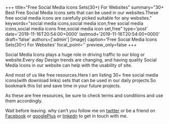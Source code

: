 +++
title="Free Social Media Icons Sets(30+) For Websites"
summary="30+ Best Free Social Media Icons sets that can be used in our websites.These free social media icons are carefully picked suitable for any websites."
keywords="social media icons,social media icon,free social media icons,social media icons free,social media icon set,free"
type='post'
date='2019-11-16T20:54:00+0000'
lastmod='2019-11-16T20:54:00+0000'
draft='false'
authors=['admin']
[image]
caption='Free Social Media Icons Sets(30+) For Websites'
focal_point=''
preview_only=false
+++








Social Media Icons&nbsp;plays a huge role in driving traffic to our blog or website.Every day Design trends are changing, and having quality Social Media Icons in our website can help with the usability of site.

And most of us like free resources.Here I am listing 30+ free social media icons(with download links) sets that can be used in our daily projects.So bookmark this list and save time in your future projects.

As these are free resources, be sure to check terms and conditions and use them accordingly.



Wait before leaving.
why can’t you follow me on <a href="https://twitter.com/arungudelli" target="_blank">twitter</a> or be a friend on <a href="https://www.facebook.com/gudelliArun" target="_blank">Facebook</a> or <a href="https://plus.google.com/+ArunkumarGudelli" target="_blank">googlePlus</a> or <a href="https://www.linkedin.com/in/arungudelli/" target="_blank">linkedn</a> to get in touch with me.







